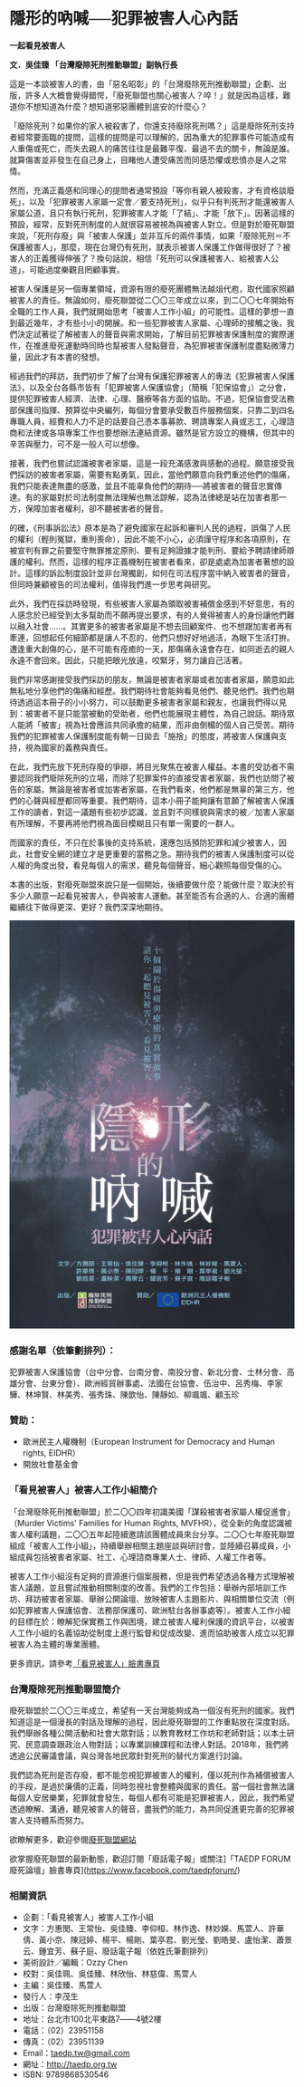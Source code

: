 # 隱形的吶喊──犯罪被害人心內話

**一起看見被害人**

**文．吳佳臻 「台灣廢除死刑推動聯盟」副執行長**

這是一本談被害人的書，由「惡名昭彰」的「台灣廢除死刑推動聯盟」企劃、出版，許多人大概會覺得錯愕，「廢死聯盟也關心被害人？啐！」就是因為這樣，難道你不想知道為什麼？想知道邪惡團體到底安的什麼心？

「廢除死刑？如果你的家人被殺害了，你還支持廢除死刑嗎？」這是廢除死刑支持者經常要面臨的提問，這樣的提問是可以理解的，因為重大的犯罪事件可能造成有人重傷或死亡，而失去親人的痛苦往往是最難平復、最過不去的關卡，無論是誰。就算傷害並非發生在自己身上，目睹他人遭受痛苦而同感恐懼或悲憤亦是人之常情。

然而，充滿正義感和同理心的提問者通常預設「等你有親人被殺害，才有資格談廢死」，以及「犯罪被害人家屬一定會／要支持死刑」，似乎只有判死刑才能還被害人家屬公道，且只有執行死刑，犯罪被害人才能「了結」、才能「放下」。因著這樣的預設，經常，反對死刑制度的人就很容易被視為與被害人對立。但是對於廢死聯盟來說，「死刑存廢」與「被害人保護」並非互斥的兩件事情，如果「廢除死刑＝不保護被害人」，那麼，現在台灣仍有死刑，就表示被害人保護工作做得很好了？被害人的正義獲得伸張了？換句話說，相信「死刑可以保護被害人、給被害人公道」，可能過度樂觀且罔顧事實。

被害人保護是另一個專業領域，資源有限的廢死團體無法越俎代庖，取代國家照顧被害人的責任。無論如何，廢死聯盟從二〇〇三年成立以來，到二〇〇七年開始有全職的工作人員，我們就開始思考「被害人工作小組」的可能性。這樣的夢想一直到最近幾年，才有些小小的開展。和一些犯罪被害人家屬、心理師的接觸之後，我們決定試著從了解被害人的聲音與需求開始，了解目前犯罪被害保護制度的實際運作，在推進廢死運動時同時也幫被害人發點聲音，為犯罪被害保護制度盡點微薄力量，因此才有本書的發想。

經過我們的拜訪，我們初步了解了台灣有保護犯罪被害人的專法《犯罪被害人保護法》，以及全台各縣市皆有「犯罪被害人保護協會」（簡稱「犯保協會」）之分會，提供犯罪被害人經濟、法律、心理、醫療等各方面的協助。不過，犯保協會受法務部保護司指揮、預算從中央編列，每個分會要承受數百件服務個案，只靠二到四名專職人員，經費和人力不足的話要自己憑本事募款、聘請專案人員或志工，心理諮商和法律或各項專案工作也要想辦法連結資源。雖然是官方設立的機構，但其中的辛苦與壓力，可不是一般人可以想像。

接著，我們也嘗試認識被害者家屬，這是一段充滿感激與感動的過程。願意接受我們採訪的被害者家屬，需要有點勇氣，因此，當他們願意向我們重述他們的傷痛，我們只能表達無盡的感激，並且不能辜負他們的期待──將被害者的聲音忠實傳達。有的家屬對於司法制度無法理解也無法諒解，認為法律總是站在加害者那一方，保障加害者權利，卻不聽被害者的聲音。

的確，《刑事訴訟法》原本是為了避免國家在起訴和審判人民的過程，誤傷了人民的權利（輕則冤獄，重則喪命），因此不能不小心，必須謹守程序和各項原則，在被宣判有罪之前要堅守無罪推定原則、要有足夠證據才能判刑、要給予聘請律師辯護的權利。然而，這樣的程序正義機制在被害者看來，卻是處處為加害者著想的設計。這樣的訴訟制度設計並非台灣獨創，如何在司法程序當中納入被害者的聲音，但同時兼顧被告的司法權利，值得我們進一步思考與研究。

此外，我們在採訪時發現，有些被害人家屬為領取被害補償金感到不好意思，有的人感念於已經受到太多幫助而不願再提出要求，有的人覺得被害人的身份讓他們難以融入社會……。其實更多的被害者家屬是不想去回顧案件、也不想跟加害者再有牽連，回想起任何細節都是讓人不忍的，他們只想好好地過活，為眼下生活打拚。遭逢重大創傷的心，是不可能有痊癒的一天，那傷痛永遠會存在，如同逝去的親人永遠不會回來。因此，只能把眼光放遠，咬緊牙，努力讓自己活著。

我們非常感謝接受我們採訪的朋友，無論是被害者家屬或者加害者家屬，願意如此無私地分享他們的傷痛和經歷。我們期待社會能夠看見他們、聽見他們。我們也期待透過這本冊子的小小努力，可以鼓勵更多被害者家屬和親友，也讓我們得以見到：被害者不是只能當被動的受助者，他們也能展現主體性，為自己說話。期待眾人能將「被害」視為社會應該共同承擔的結果，而非由倒楣的個人自己受苦。期待我們的犯罪被害人保護制度能有朝一日拋去「施捨」的態度，將被害人保護與支持，視為國家的義務與責任。

在此，我們先放下死刑存廢的爭辯，將目光聚焦在被害人權益。本書的受訪者不需要認同我們廢除死刑的立場，而除了犯罪案件的直接受害者家屬，我們也訪問了被告的家屬。無論是被害者或加害者家屬，在我們看來，他們都是無辜的第三方，他們的心聲與經歷都同等重要。我們期待，這本小冊子能夠讓有意願了解被害人保護工作的讀者，對這一議題有些初步認識，並且對不同樣貌與需求的被／加害人家屬有所理解，不要再將他們視為面目模糊且只有單一需要的一群人。

而國家的責任，不只在於事後的支持系統，還應包括預防犯罪和減少被害人，因此，社會安全網的建立才是更重要的當務之急。期待我們的被害人保護制度可以從人權的角度出發，看見每個人的需求，聽見每個聲音，細心觀照每個受傷的心。

本書的出版，對廢死聯盟來說只是一個開始，後續要做什麼？能做什麼？取決於有多少人願意一起看見被害人，參與被害人運動。甚至能否有合適的人、合適的團體繼續往下做得更深、更好？我們深深地期待。

![](cover.jpg)

### 感謝名單（依筆劃排列）：

犯罪被害人保護協會（台中分會、台南分會、南投分會、新北分會、士林分會、高雄分會、台東分會）、歐洲經貿辦事處、法國在台協會、伍治中、呂秀梅、李家驊、林坤賢、林美秀、張秀珠、陳歆怡、陳靜如、柳颯颯、顧玉珍

### 贊助：

* 歐洲民主人權機制（European Instrument for Democracy and
Human rights, EIDHR）
* 開放社會基金會

### 「看見被害人」被害人工作小組簡介

「台灣廢除死刑推動聯盟」於­二〇〇四年初識美國「謀殺被害者家屬人權促進會」（Murder
Victims' Families for Human Rights,
MVFHR），從全新的角度認識被害人權利議題，二〇〇五年起陸續邀請該團體成員來台分享。二〇〇七年廢死聯盟組成「被害人工作小組」，持續舉辦相關主題座談與研討會，並陸續召募成員，小組成員包括被害者家屬、社工、心理諮商專業人士、律師、人權工作者等。

被害人工作小組沒有足夠的資源進行個案服務，但是我們希望透過各種方式理解被害人議題，並且嘗試推動相關制度的改善。我們的工作包括：舉辦內部培訓工作坊、拜訪被害者家屬、舉辦公開論壇、放映被害人主題影片、與相關單位交流（例如犯罪被害人保護協會、法務部保護司、歐洲駐台各辦事處等）。被害人工作小組的目標在於：瞭解犯保實務工作與困境，建立被害人權利保護的資訊平台，以被害人工作小組的名義協助從制度上進行監督和促成改變、進而協助被害人成立以犯罪被害人為主體的專業團體。

更多資訊，請參考[「看見被害人」臉書專頁](https://www.facebook.com/shinealightonvictims/)

### 台灣廢除死刑推動聯盟簡介

廢死聯盟於二〇〇三年成立，希望有一天台灣能夠成為一個沒有死刑的國家。我們知道這是一個漫長的對話及理解的過程，因此廢死聯盟的工作重點放在深度對話。我們舉辦各種公開活動和社會大眾對話；以教育教材工作坊和老師對話；以本土研究、民意調查跟政治人物對話；以專業訓練課程和法律人對話。2018年，我們將透過公民審議會議，與台灣各地民眾針對死刑的替代方案進行討論。

我們認為死刑是否存廢，都不能忽視犯罪被害人的權利，僅以死刑作為補償被害人的手段，是過於廉價的正義，同時忽視社會整體與國家的責任。當一個社會無法讓每個人安居樂業，犯罪就會發生，每個人都有可能是犯罪被害人，因此，我們希望透過瞭解、溝通，聽見被害人的聲音，盡我們的能力，為共同促進更完善的犯罪被害人支持體系而努力。

欲瞭解更多，歡迎參閱[廢死聯盟網站](http://www.taedp.org.tw)

欲掌握廢死聯盟的最新動態，歡迎訂閱「廢話電子報」或關注]「TAEDP
FORUM廢死論壇」臉書專頁](https://www.facebook.com/taedpforum/)

### 相關資訊

* 企劃：「看見被害人」被害人工作小組
* 文字：方惠閔、王常怡、吳佳臻、李仰桓、林作逸、林妙嬫、馬萱人、許華倩、黃小奈、陳冠婷、楊平、楊剛、葉亭君、劉光瑩、劉皓旻、盧怡潔、蕭景云、鍾宜芳、蘇子庭、廢話電子報（依姓氏筆劃排列）
* 美術設計／編輯：Ozzy Chen
* 校對：吳佳珮、吳佳臻、林欣怡、林慈偉、馬萱人
* 主編：吳佳臻、馬萱人
* 發行人：李茂生
* 出版：台灣廢除死刑推動聯盟
* 地址：台北市100北平東路7――4號2樓
* 電話：（02）23951158
* 傳真：（02）23951139
* Email：taedp.tw@gmail.com
* 網址：http://taedp.org.tw
* ISBN: 9789868530546
